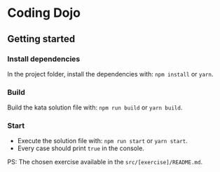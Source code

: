 # Coding Dojo

## Getting started
### Install dependencies
In the project folder, install the dependencies with: `npm install` or `yarn`.

### Build
Build the kata solution file with: `npm run build` or `yarn build`.

### Start
- Execute the solution file with: `npm run start` or `yarn start`.
- Every case should print `true` in the console.

PS: The chosen exercise available in the `src/[exercise]/README.md`.